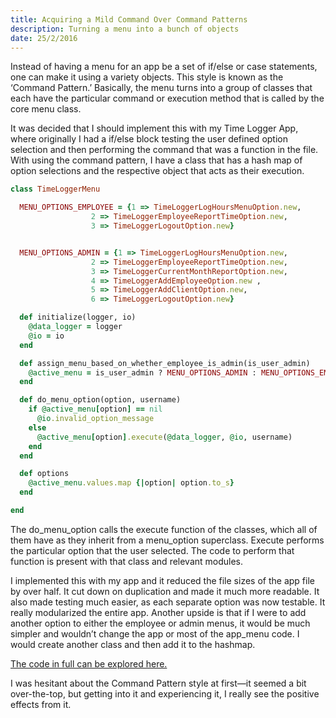 ```yaml
---
title: Acquiring a Mild Command Over Command Patterns
description: Turning a menu into a bunch of objects
date: 25/2/2016
---
```

Instead of having a menu for an app be a set of if/else or case statements, one can make it using a variety objects. This style is known as the ‘Command Pattern.’ Basically, the menu turns into a group of classes that each have the particular command or execution method that is called by the core menu class.

It was decided that I should implement this with my Time Logger App, where originally I had a if/else block testing the user defined option selection and then performing the command that was a function in the file. With using the command pattern, I have a class that has a hash map of option selections and the respective object that acts as their execution.

```ruby
class TimeLoggerMenu

  MENU_OPTIONS_EMPLOYEE = {1 => TimeLoggerLogHoursMenuOption.new,
                  2 => TimeLoggerEmployeeReportTimeOption.new,
                  3 => TimeLoggerLogoutOption.new}


  MENU_OPTIONS_ADMIN = {1 => TimeLoggerLogHoursMenuOption.new,
                  2 => TimeLoggerEmployeeReportTimeOption.new,
                  3 => TimeLoggerCurrentMonthReportOption.new,
                  4 => TimeLoggerAddEmployeeOption.new ,
                  5 => TimeLoggerAddClientOption.new,
                  6 => TimeLoggerLogoutOption.new}

  def initialize(logger, io)
    @data_logger = logger
    @io = io
  end

  def assign_menu_based_on_whether_employee_is_admin(is_user_admin)
    @active_menu = is_user_admin ? MENU_OPTIONS_ADMIN : MENU_OPTIONS_EMPLOYEE
  end

  def do_menu_option(option, username)
    if @active_menu[option] == nil
      @io.invalid_option_message
    else
      @active_menu[option].execute(@data_logger, @io, username)
    end
  end

  def options
    @active_menu.values.map {|option| option.to_s}
  end

end
```

The do_menu_option calls the execute function of the classes, which all of them have as they inherit from a menu_option superclass. Execute performs the particular option that the user selected. The code to perform that function is present with that class and relevant modules.

I implemented this with my app and it reduced the file sizes of the app file by over half. It cut down on duplication and made it much more readable. It also made testing much easier, as each separate option was now testable. It really modularized the entire app. Another upside is that if I were to add another option to either the employee or admin menus, it would be much simpler and wouldn’t change the app or most of the app_menu code. I would create another class and then add it to the hashmap.

[The code in full can be explored here.](https://github.com/ssunday/TimeLoggerApp)

I was hesitant about the Command Pattern style at first—it seemed a bit over-the-top, but getting into it and experiencing it, I really see the positive effects from it.
